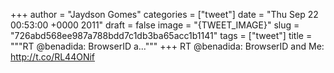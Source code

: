 
+++
author = "Jaydson Gomes"
categories = ["tweet"]
date = "Thu Sep 22 00:53:00 +0000 2011"
draft = false
image = "{TWEET_IMAGE}"
slug = "726abd568ee987a788bdd7c1db3ba65acc1b1141"
tags = ["tweet"]
title = """RT @benadida: BrowserID a..."""
+++
RT @benadida: BrowserID and Me: http://t.co/RL44ONif
